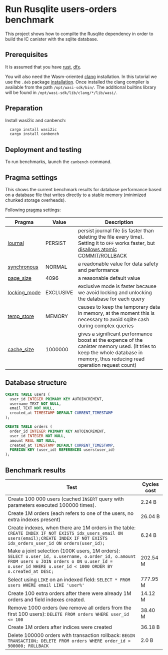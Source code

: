 # Run Rusqlite users-orders benchmark

This project shows how to compilte the Rusqlite dependency in order to build the IC canister with the sqlite database.


## Prerequisites

It is assumed that you have [rust](https://doc.rust-lang.org/book/ch01-01-installation.html), 
[dfx](https://internetcomputer.org/docs/current/developer-docs/setup/install/).

You will also need the Wasm-oriented [clang](https://github.com/WebAssembly/wasi-sdk/releases/) installation. 
In this tutorial we use the `.deb` package [installation](https://github.com/WebAssembly/wasi-sdk/releases/download/wasi-sdk-24/wasi-sdk-24.0-x86_64-linux.deb). 
Once installed the clang compiler is available from the path `/opt/wasi-sdk/bin/`. The additional builtins library will be found in `/opt/wasi-sdk/lib/clang/*/lib/wasi/`. 


## Preparation

Install wasi2ic and canbench:
```bash
  cargo install wasi2ic
  cargo install canbench
```

## Deployment and testing

To run benchmarks, launch the `canbench` command.

## Pragma settings

This shows the current benchmark results for database performance based on a database file that writes directly to a stable memory (minimized chunked storage overheads).

Following [pragma](https://sqlite.org/pragma.html) settings:

Pragma         | Value                   | Description
---------------|-------------------------|--------------
[journal](https://sqlite.org/pragma.html#pragma_journal_mode)        | PERSIST      | persist journal file (is faster than deleting the file every time). Setting it to `OFF` works faster, but [disallows atomic COMMIT/ROLLBACK](https://sqlite.org/pragma.html#pragma_journal_mode)
[synchronous](https://sqlite.org/pragma.html#synchronous)            | NORMAL       | a readonable value for data safety and performance
[page_size](https://sqlite.org/pragma.html#page_size)                | 4096         | a reasonable default value
[locking_mode](https://sqlite.org/pragma.html#locking_mode)          | EXCLUSIVE    | exclusive mode is faster because we avoid locking and unlocking the database for each query
[temp_store](https://sqlite.org/pragma.html#temp_store)              | MEMORY       | causes to keep the temporary data in memory, at the moment this is necessary to avoid sqlite cash during complex queries
[cache_size](https://sqlite.org/pragma.html#cache_size)              | 1000000      | gives a significant performance boost at the expence of the canister memory used. (It tries to keep the whole database in memory, thus reducing read operation request count)

## Database structure

``` sql
CREATE TABLE users (
  user_id INTEGER PRIMARY KEY AUTOINCREMENT,
  username TEXT NOT NULL,
  email TEXT NOT NULL,
  created_at TIMESTAMP DEFAULT CURRENT_TIMESTAMP
);

CREATE TABLE orders (
  order_id INTEGER PRIMARY KEY AUTOINCREMENT,
  user_id INTEGER NOT NULL,
  amount REAL NOT NULL,
  created_at TIMESTAMP DEFAULT CURRENT_TIMESTAMP,
  FOREIGN KEY (user_id) REFERENCES users(user_id)
);
```

## Benchmark results


Test                  | Cycles cost
----------------------|---------------
Create 100 000 users (cached `INSERT` query with parameters executed 100000 times). 	          | 2.24 B
Create 1M orders (each refers to one of the users, no extra indexes present)                    | 26.04 B
Create indexes, when there are 1M orders in the table: `CREATE INDEX IF NOT EXISTS idx_users_email ON users(email);CREATE INDEX IF NOT EXISTS idx_orders_user_id ON orders(user_id);`  | 6.24 B
Make a joint selection (100K users, 1M orders): `SELECT u.user_id, u.username, o.order_id, o.amount FROM users u JOIN orders o ON u.user_id = o.user_id WHERE u.user_id < 1000 ORDER BY o.created_at DESC;` | 202.54 M
Select using `LIKE` on an indexed field: `SELECT * FROM users WHERE email LIKE 'user%'`         |	777.95 M
Create 100 extra orders after there were already 1M orders and field indexes created.           |	14.12 M
Remove 1000 orders (we remove all orders from the first 100 users): `DELETE FROM orders WHERE user_id <= 100`                 | 38.40 M
Create 1M orders after indices were created                                                                                   | 36.18 B
Delete 100000 orders with transaction rollback: `BEGIN TRANSACTION; DELETE FROM orders WHERE order_id > 900000; ROLLBACK`     | 2.0 B

